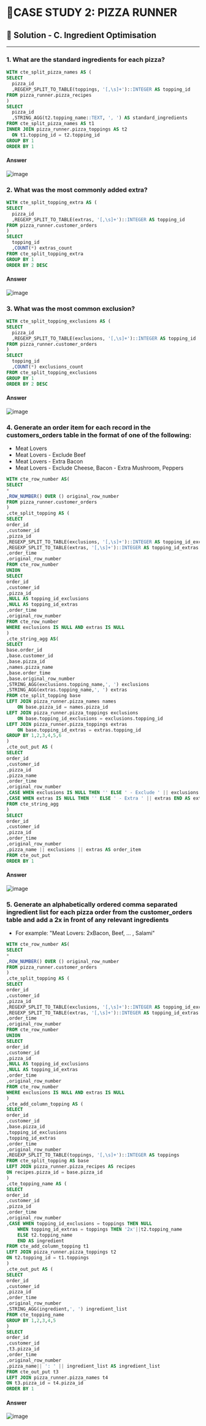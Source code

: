 # 🍕CASE STUDY 2: PIZZA RUNNER
## 🌈 Solution - C. Ingredient Optimisation
***
### 1. What are the standard ingredients for each pizza?
```SQL
WITH cte_split_pizza_names AS (
SELECT
  pizza_id
  ,REGEXP_SPLIT_TO_TABLE(toppings, '[,\s]+')::INTEGER AS topping_id
FROM pizza_runner.pizza_recipes
)
SELECT
  pizza_id
  ,STRING_AGG(t2.topping_name::TEXT, ', ') AS standard_ingredients
FROM cte_split_pizza_names AS t1
INNER JOIN pizza_runner.pizza_toppings AS t2
  ON t1.topping_id = t2.topping_id
GROUP BY 1
ORDER BY 1
```
#### Answer
![image](https://user-images.githubusercontent.com/108972584/264257719-fdb03c1e-4aac-446d-bfe2-9c78a7c4b1f1.png)
### 2. What was the most commonly added extra?
```SQL
WITH cte_split_topping_extra AS (
SELECT
  pizza_id
  ,REGEXP_SPLIT_TO_TABLE(extras, '[,\s]+')::INTEGER AS topping_id
FROM pizza_runner.customer_orders
)
SELECT
  topping_id
  ,COUNT(*) extras_count
FROM cte_split_topping_extra
GROUP BY 1
ORDER BY 2 DESC
```
#### Answer
![image](https://user-images.githubusercontent.com/108972584/264277896-eecc4de0-06fe-4ed7-b63e-ab4dc396a4b0.png)
### 3. What was the most common exclusion?
```sql
WITH cte_split_topping_exclusions AS (
SELECT
  pizza_id
  ,REGEXP_SPLIT_TO_TABLE(exclusions, '[,\s]+')::INTEGER AS topping_id
FROM pizza_runner.customer_orders
)
SELECT
  topping_id
  ,COUNT(*) exclusions_count
FROM cte_split_topping_exclusions
GROUP BY 1
ORDER BY 2 DESC
```
#### Answer
![image](https://user-images.githubusercontent.com/108972584/264279316-fde10864-33c7-4175-b19c-d0b801d32ae3.png)
### 4. Generate an order item for each record in the customers_orders table in the format of one of the following:
- Meat Lovers
- Meat Lovers - Exclude Beef
- Meat Lovers - Extra Bacon
- Meat Lovers - Exclude Cheese, Bacon - Extra Mushroom, Peppers
```sql
WITH cte_row_number AS(  
SELECT
*
,ROW_NUMBER() OVER () original_row_number
FROM pizza_runner.customer_orders
)
,cte_split_topping AS (
SELECT
order_id
,customer_id
,pizza_id
,REGEXP_SPLIT_TO_TABLE(exclusions, '[,\s]+')::INTEGER AS topping_id_exclusions
,REGEXP_SPLIT_TO_TABLE(extras, '[,\s]+')::INTEGER AS topping_id_extras
,order_time
,original_row_number
FROM cte_row_number
UNION
SELECT
order_id
,customer_id
,pizza_id
,NULL AS topping_id_exclusions
,NULL AS topping_id_extras
,order_time
,original_row_number
FROM cte_row_number
WHERE exclusions IS NULL AND extras IS NULL
)
,cte_string_agg AS( 
SELECT
base.order_id
,base.customer_id
,base.pizza_id
,names.pizza_name
,base.order_time
,base.original_row_number
,STRING_AGG(exclusions.topping_name,', ') exclusions
,STRING_AGG(extras.topping_name,', ') extras
FROM cte_split_topping base
LEFT JOIN pizza_runner.pizza_names names
	ON base.pizza_id = names.pizza_id 
LEFT JOIN pizza_runner.pizza_toppings exclusions
	ON base.topping_id_exclusions = exclusions.topping_id
LEFT JOIN pizza_runner.pizza_toppings extras
	ON base.topping_id_extras = extras.topping_id
GROUP BY 1,2,3,4,5,6
)
,cte_out_put AS ( 
SELECT
order_id
,customer_id
,pizza_id
,pizza_name
,order_time
,original_row_number
,CASE WHEN exclusions IS NULL THEN '' ELSE ' - Exclude ' || exclusions END AS exclusions
,CASE WHEN extras IS NULL THEN '' ELSE ' - Extra ' || extras END AS extras
FROM cte_string_agg
)
SELECT
order_id
,customer_id
,pizza_id
,order_time
,original_row_number
,pizza_name || exclusions || extras AS order_item
FROM cte_out_put
ORDER BY 1
```
#### Answer
![image](https://user-images.githubusercontent.com/108972584/265193560-78ec02c0-dfe5-427b-a3ac-e4db4cd221de.png)
### 5. Generate an alphabetically ordered comma separated ingredient list for each pizza order from the customer_orders table and add a 2x in front of any relevant ingredients
- For example: "Meat Lovers: 2xBacon, Beef, ... , Salami"
```sql
WITH cte_row_number AS(  
SELECT
*
,ROW_NUMBER() OVER () original_row_number
FROM pizza_runner.customer_orders
)
,cte_split_topping AS (
SELECT
order_id
,customer_id
,pizza_id
,REGEXP_SPLIT_TO_TABLE(exclusions, '[,\s]+')::INTEGER AS topping_id_exclusions
,REGEXP_SPLIT_TO_TABLE(extras, '[,\s]+')::INTEGER AS topping_id_extras
,order_time
,original_row_number
FROM cte_row_number
UNION
SELECT
order_id
,customer_id
,pizza_id
,NULL AS topping_id_exclusions
,NULL AS topping_id_extras
,order_time
,original_row_number
FROM cte_row_number
WHERE exclusions IS NULL AND extras IS NULL
)
,cte_add_column_topping AS ( 
SELECT
order_id
,customer_id
,base.pizza_id
,topping_id_exclusions
,topping_id_extras
,order_time
,original_row_number
,REGEXP_SPLIT_TO_TABLE(toppings, '[,\s]+')::INTEGER AS toppings
FROM cte_split_topping AS base
LEFT JOIN pizza_runner.pizza_recipes AS recipes
ON recipes.pizza_id = base.pizza_id
)
,cte_topping_name AS ( 
SELECT
order_id
,customer_id
,pizza_id
,order_time
,original_row_number
,CASE WHEN topping_id_exclusions = toppings THEN NULL 
	WHEN topping_id_extras = toppings THEN '2x'||t2.topping_name
	ELSE t2.topping_name
	END AS ingredient
FROM cte_add_column_topping t1
LEFT JOIN pizza_runner.pizza_toppings t2
ON t2.topping_id = t1.toppings
)
,cte_out_put AS ( 
SELECT
order_id
,customer_id
,pizza_id
,order_time
,original_row_number
,STRING_AGG(ingredient,', ') ingredient_list
FROM cte_topping_name 
GROUP BY 1,2,3,4,5
)
SELECT
order_id
,customer_id
,t3.pizza_id
,order_time
,original_row_number
,pizza_name|| ': ' || ingredient_list AS ingredient_list
FROM cte_out_put t3
LEFT JOIN pizza_runner.pizza_names t4
ON t3.pizza_id = t4.pizza_id
ORDER BY 1
```
#### Answer
![image](https://user-images.githubusercontent.com/108972584/265228116-418889c3-1963-453c-97cb-d9784dabd062.png)
